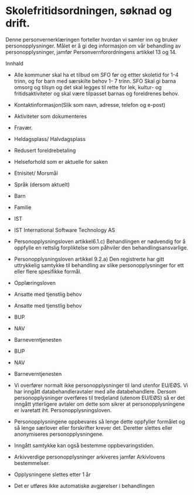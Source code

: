 # Skolefritidsordningen, søknad og drift.


  

Denne personvernerklæringen forteller hvordan vi samler inn og bruker personopplysninger. Målet er å gi deg informasjon om vår behandling av personopplysninger, jamfør Personvernforordningens artikkel 13 og 14.

  

Innhald

*   Alle kommuner skal ha et tilbud om SFO før og ettter skoletid for 1-4 trinn, og for barn med særskilte behov 1- 7 trinn. SFO Skal gi barna omsorg og tilsyn og det skal legges til rette for lek, kultur- og fritidsaktiviteter og skal være tilpasset barnas og foreldrenes behov.  
    
*   Kontaktinformasjon(Slik som navn, adresse, telefon og e-post)  
    
*   Aktiviteter som dokumenteres  
    
*   Fravær.  
    
*   Heldagsplass/ Halvdagsplass  
    
*   Redusert foreldrebetaling  
    
*   Helseforhold som er aktuelle for saken  
    
*   Etnisitet/ Morsmål  
    
*   Språk (dersom aktuelt)  
    
*   Barn  
    
*   Familie  
    
*   IST  
    
*   IST International Software Technology AS  
    
*   Personopplysningsloven artikkel6.1.c) Behandlingen er nødvendig for å oppfylle en rettslig forpliktelse som påhviler den behandlingsansvarlige.  
    
*   Personopplysningsloven artikkel 9.2.a) Den registrerte har gitt uttrykkelig samtykke til behandling av slike personopplysninger for ett eller flere spesifikke formål.  
    
*   Opplæringsloven  
    
*   Ansatte med tjenstlig behov  
    
*   Ansatte med tjenstlig behov  
    
*   BUP  
    
*   NAV  
    
*   Barneverntjenesten  
    
*   BUP  
    
*   NAV  
    
*   Barneverntjenesten  
    
*   Vi overfører normalt ikke personopplysninger til land utenfor EU/EØS. Vi har inngått databehandleravtaler med alle databehandlere. Dersom personopplysninger overføres til tredjeland (utenom EU/EØS) så er det inngått ytterligere avtaler om dette som sikrer at personopplysningene er ivaretatt iht. Personopplysningsloven.  
    
*   Personopplysningene oppbevares så lenge dette oppfyller formålet og så lenge særlover eller forskrifter krever det. Deretter slettes eller anonymiseres personopplysningene.  
    
*   Inngått samtykke kan også bestemme oppbevaringstiden.  
    
*   Arkivverdige personopplysninger arkiveres jamfør Arkivlovens bestemmelser.  
    
*   Opplysningene slettes etter 1 år  
    
*   Det er utføres ikke automatiske avgjørelser i behandlingen
